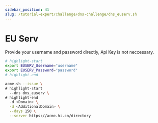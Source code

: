 ```yaml
---
sidebar_position: 41
slug: /tutorial-expert/challenge/dns-challenge/dns_euserv.sh
---
```


# EU Serv

Provide your username and password directly, Api Key is not neccessary.

```bash
# highlight-start
export EUSERV_Username="username"
export EUSERV_Password="password"
# highlight-end

acme.sh --issue \
# highlight-start
  --dns dns_euserv \
# highlight-end
  -d <Domain> \
  -d <AdditionalDomain> \
  --days 150 \
  --server https://acme.hi.cn/directory
```
